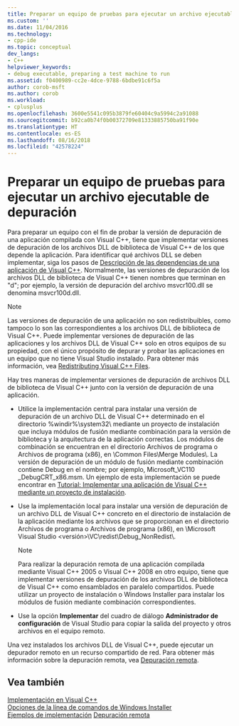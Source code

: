 ```yaml
---
title: Preparar un equipo de pruebas para ejecutar un archivo ejecutable de depuración | Microsoft Docs
ms.custom: ''
ms.date: 11/04/2016
ms.technology:
- cpp-ide
ms.topic: conceptual
dev_langs:
- C++
helpviewer_keywords:
- debug executable, preparing a test machine to run
ms.assetid: f0400989-cc2e-4dce-9788-6bdbe91c6f5a
author: corob-msft
ms.author: corob
ms.workload:
- cplusplus
ms.openlocfilehash: 3600e5541c095b3879fe60404c9a5994c2a91088
ms.sourcegitcommit: b92ca0b74f0b00372709e81333885750ba91f90e
ms.translationtype: HT
ms.contentlocale: es-ES
ms.lasthandoff: 08/16/2018
ms.locfileid: "42578224"
---
```

# <a name="preparing-a-test-machine-to-run-a-debug-executable"></a>Preparar un equipo de pruebas para ejecutar un archivo ejecutable de depuración
Para preparar un equipo con el fin de probar la versión de depuración de una aplicación compilada con Visual C++, tiene que implementar versiones de depuración de los archivos DLL de biblioteca de Visual C++ de los que depende la aplicación. Para identificar qué archivos DLL se deben implementar, siga los pasos de [Descripción de las dependencias de una aplicación de Visual C++](../ide/understanding-the-dependencies-of-a-visual-cpp-application.md). Normalmente, las versiones de depuración de los archivos DLL de biblioteca de Visual C++ tienen nombres que terminan en "d"; por ejemplo, la versión de depuración del archivo msvcr100.dll se denomina msvcr100d.dll.  
  
> [!NOTE]
>  Las versiones de depuración de una aplicación no son redistribuibles, como tampoco lo son las correspondientes a los archivos DLL de biblioteca de Visual C++. Puede implementar versiones de depuración de las aplicaciones y los archivos DLL de Visual C++ solo en otros equipos de su propiedad, con el único propósito de depurar y probar las aplicaciones en un equipo que no tiene Visual Studio instalado. Para obtener más información, vea [Redistributing Visual C++ Files](../ide/redistributing-visual-cpp-files.md).  
  
 Hay tres maneras de implementar versiones de depuración de archivos DLL de biblioteca de Visual C++ junto con la versión de depuración de una aplicación.  
  
-   Utilice la implementación central para instalar una versión de depuración de un archivo DLL de Visual C++ determinado en el directorio %windir%\system32\ mediante un proyecto de instalación que incluya módulos de fusión mediante combinación para la versión de biblioteca y la arquitectura de la aplicación correctas. Los módulos de combinación se encuentran en el directorio Archivos de programa o Archivos de programa (x86), en \Common Files\Merge Modules\\. La versión de depuración de un módulo de fusión mediante combinación contiene Debug en el nombre; por ejemplo, Microsoft_VC110 _DebugCRT_x86.msm. Un ejemplo de esta implementación se puede encontrar en [Tutorial: Implementar una aplicación de Visual C++ mediante un proyecto de instalación](../ide/walkthrough-deploying-a-visual-cpp-application-by-using-a-setup-project.md).  
  
-   Use la implementación local para instalar una versión de depuración de un archivo DLL de Visual C++ concreto en el directorio de instalación de la aplicación mediante los archivos que se proporcionan en el directorio Archivos de programa o Archivos de programa (x86), en \Microsoft Visual Studio \<versión>\VC\redist\Debug_NonRedist\\.  
  
    > [!NOTE]
    >  Para realizar la depuración remota de una aplicación compilada mediante Visual C++ 2005 o Visual C++ 2008 en otro equipo, tiene que implementar versiones de depuración de los archivos DLL de biblioteca de Visual C++ como ensamblados en paralelo compartidos. Puede utilizar un proyecto de instalación o Windows Installer para instalar los módulos de fusión mediante combinación correspondientes.  
  
-   Use la opción **Implementar** del cuadro de diálogo **Administrador de configuración** de Visual Studio para copiar la salida del proyecto y otros archivos en el equipo remoto. 
  
 Una vez instalados los archivos DLL de Visual C++, puede ejecutar un depurador remoto en un recurso compartido de red. Para obtener más información sobre la depuración remota, vea [Depuración remota](/visualstudio/debugger/remote-debugging.md).  
  
## <a name="see-also"></a>Vea también  
 
 [Implementación en Visual C++](../ide/deployment-in-visual-cpp.md)   
 [Opciones de la línea de comandos de Windows Installer](/windows/desktop/Msi/command-line-options)   
 [Ejemplos de implementación](../ide/deployment-examples.md) [Depuración remota](/visualstudio/debugger/remote-debugging.md)